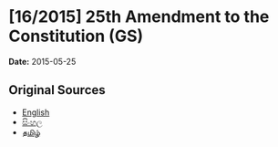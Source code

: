 # [16/2015] 25th Amendment to the Constitution (GS)

**Date:** 2015-05-25

## Original Sources

- [English](https://documents.gov.lk/view/bills/2015/5/16-2015_E.pdf)
- [සිංහල](https://documents.gov.lk/view/bills/2015/5/16-2015_S.pdf)
- [தமிழ்](https://documents.gov.lk/view/bills/2015/5/16-2015_T.pdf)
